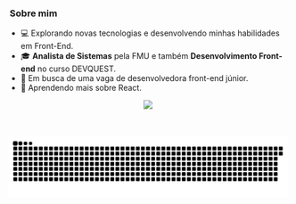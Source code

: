 


<h3>&nbsp;Sobre mim </h3>

- 💻 Explorando novas tecnologias e desenvolvendo minhas habilidades em Front-End.
- 🎓  **Analista de Sistemas** pela FMU e também **Desenvolvimento Front-end** no curso DEVQUEST. 
- 💼 Em busca de uma vaga de desenvolvedora front-end júnior.
- 🌱 Aprendendo mais sobre React.

<p align="center">
  <a href="https://skillicons.dev">
    <img src="https://skillicons.dev/icons?i=html,css,js,figma,git,github,py,jest,react,sass" />
  </a>
</p>
</div>
 
 <br>
  

</div>

![Snake animation](https://github.com/talitaSalless/talitaSalless/blob/output/github-contribution-grid-snake.svg)

